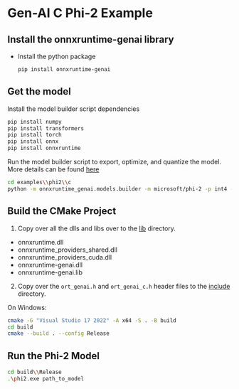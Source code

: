 # Gen-AI C Phi-2 Example

## Install the onnxruntime-genai library

* Install the python package

  ```bash
  pip install onnxruntime-genai
  ```

## Get the model

Install the model builder script dependencies

```bash
pip install numpy
pip install transformers
pip install torch
pip install onnx
pip install onnxruntime
```

Run the model builder script to export, optimize, and quantize the model. More details can be found [here](../../src/python/py/models/README.md)

```bash
cd examples\\phi2\\c
python -m onnxruntime_genai.models.builder -m microsoft/phi-2 -p int4 -e cpu -o phi-2\
```

## Build the CMake Project

1. Copy over all the dlls and libs over to the [lib](lib) directory.
  - onnxruntime.dll
  - onnxruntime_providers_shared.dll
  - onnxruntime_providers_cuda.dll
  - onnxruntime-genai.dll
  - onnxruntime-genai.lib
2. Copy over the `ort_genai.h` and `ort_genai_c.h` header files to the [include](include) directory.

On Windows:
```bash
cmake -G "Visual Studio 17 2022" -A x64 -S . -B build
cd build
cmake --build . --config Release
```

## Run the Phi-2 Model

```bash
cd build\\Release
.\phi2.exe path_to_model
```
